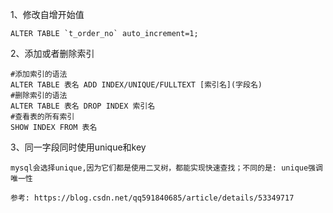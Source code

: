 1、修改自增开始值
```
ALTER TABLE `t_order_no` auto_increment=1;
```
2、添加或者删除索引
```
#添加索引的语法
ALTER TABLE 表名 ADD INDEX/UNIQUE/FULLTEXT [索引名](字段名)
#删除索引的语法
ALTER TABLE 表名 DROP INDEX 索引名
#查看表的所有索引
SHOW INDEX FROM 表名
```
3、同一字段同时使用unique和key
```
mysql会选择unique,因为它们都是使用二叉树，都能实现快速查找；不同的是: unique强调唯一性

参考: https://blog.csdn.net/qq591840685/article/details/53349717
```
